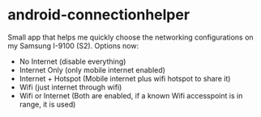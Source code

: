 android-connectionhelper
========================
Small app that helps me quickly choose the networking configurations on my Samsung I-9100 (S2).
Options now:
- No Internet (disable everything)
- Internet Only (only mobile internet enabled)
- Internet + Hotspot (Mobile internet plus wifi hotspot to share it)
- Wifi (just internet through wifi)
- Wifi or Internet (Both are enabled, if a known Wifi accesspoint is in range, it is used)
